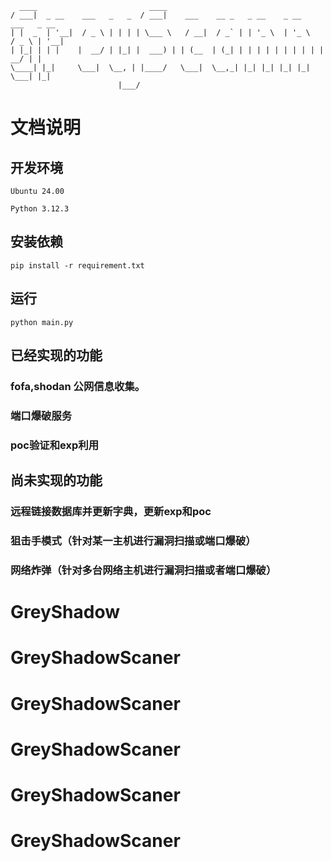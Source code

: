       ____                         ____                                               
    / ___|  _ __    ___   _   _  / ___|    ___    __ _   _ __    _ __     ___   _ __ 
    | |  _  | '__|  / _ \ | | | | \___ \   / __|  / _` | | '_ \  | '_ \   / _ \ | '__|
    | |_| | | |    |  __/ | |_| |  ___) | | (__  | (_| | | | | | | | | | |  __/ | |   
    \____| |_|     \___|  \__, | |____/   \___|  \__,_| |_| |_| |_| |_|  \___| |_|   
                            |___/ 

# 文档说明

## 开发环境

    Ubuntu 24.00

    Python 3.12.3


## 安装依赖

    pip install -r requirement.txt

## 运行

    python main.py

## 已经实现的功能

### fofa,shodan 公网信息收集。

### 端口爆破服务


### poc验证和exp利用



## 尚未实现的功能

### 远程链接数据库并更新字典，更新exp和poc

### 狙击手模式（针对某一主机进行漏洞扫描或端口爆破）

### 网络炸弹（针对多台网络主机进行漏洞扫描或者端口爆破）
# GreyShadow
# GreyShadowScaner
# GreyShadowScaner
# GreyShadowScaner
# GreyShadowScaner
# GreyShadowScaner
